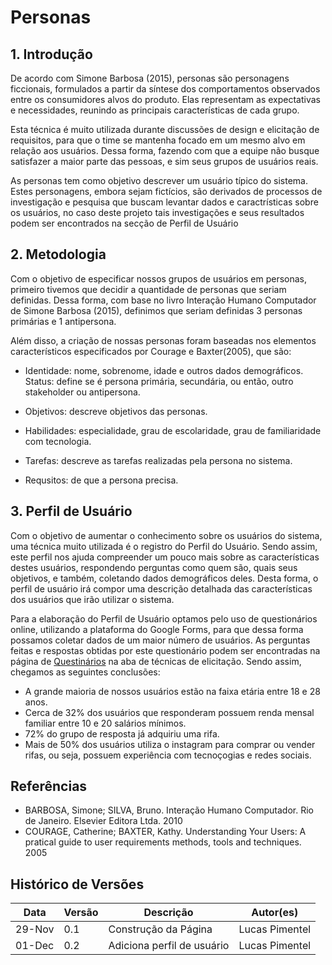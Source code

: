 # Personas

## 1. Introdução
De acordo com Simone Barbosa (2015), personas são personagens ficcionais, formulados a partir da síntese dos comportamentos observados entre os consumidores alvos do produto. Elas representam as expectativas e necessidades, reunindo as principais características de cada grupo.

Esta técnica é muito utilizada durante discussões de design e elicitação de requisitos, para que o time se mantenha focado em um mesmo alvo em relação aos usuários. Dessa forma, fazendo com que a equipe não busque satisfazer a maior parte das pessoas, e sim seus grupos de usuários reais.

As personas tem como objetivo descrever um usuário típico do sistema. Estes personagens, embora sejam fictícios, são derivados de processos de investigação e pesquisa que buscam levantar dados e caractrísticas sobre os usuários, no caso deste projeto tais investigações e seus resultados podem ser encontrados na secção de Perfil de Usuário

## 2. Metodologia
Com o objetivo de especificar nossos grupos de usuários em personas, primeiro tivemos que decidir a quantidade de personas que seriam definidas. Dessa forma, com base no livro Interação Humano Computador de Simone Barbosa (2015), definimos que seriam definidas 3 personas primárias e 1 antipersona.

Além disso, a criação de nossas personas foram baseadas nos elementos característicos especificados por Courage e Baxter(2005), que são:

- Identidade: nome, sobrenome, idade e outros dados demográficos.
Status: define se é persona primária, secundária, ou então, outro stakeholder ou antipersona.

- Objetivos: descreve objetivos das personas.

- Habilidades: especialidade, grau de escolaridade, grau de familiaridade com tecnologia.

- Tarefas: descreve as tarefas realizadas pela persona no sistema.

- Requsitos: de que a persona precisa.


## 3. Perfil de Usuário

Com o objetivo de aumentar o conhecimento sobre os usuários do sistema, uma técnica muito utilizada é o registro do Perfil do Usuário. Sendo assim, este perfil nos ajuda compreender um pouco mais sobre as características destes usuários, respondendo perguntas como quem são, quais seus objetivos, e também, coletando dados demográficos deles. Desta forma, o perfil de usuário irá compor uma descrição detalhada das características dos usuários que irão utilizar o sistema.

Para a elaboração do Perfil de Usuário optamos pelo uso de questionários online, utilizando a plataforma do Google Forms, para que dessa forma possamos coletar dados de um maior número de usuários. As perguntas feitas e respostas obtidas por este questionário podem ser encontradas na página de [Questinários]() na aba de técnicas de elicitação. Sendo assim, chegamos as seguintes conclusões:

- A grande maioria de nossos usuários estão na faixa etária entre 18 e 28 anos.
- Cerca de 32% dos usuários que responderam possuem renda mensal familiar entre 10 e 20 salários mínimos.
- 72% do grupo de resposta já adquiriu uma rifa.
- Mais de 50% dos usuários utiliza o instagram para comprar ou vender rifas, ou seja, possuem experiência com tecnoçogias e redes sociais.



## Referências
- BARBOSA, Simone; SILVA, Bruno. Interação Humano Computador. Rio de Janeiro. Elsevier Editora Ltda. 2010
- COURAGE, Catherine; BAXTER, Kathy. Understanding Your Users: A pratical guide to user requirements methods, tools and techniques. 2005

## Histórico de Versões

| Data   | Versão | Descrição            | Autor(es)       |
|--------|--------|----------------------|-----------------|
| 29-Nov | 0.1    | Construção da Página | Lucas Pimentel |
| 01-Dec | 0.2    | Adiciona perfil de usuário | Lucas Pimentel |
